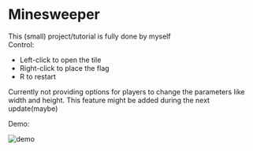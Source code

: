 <h1>Minesweeper</h1>
This (small) project/tutorial is fully done by myself
<br>
Control:
<ul>
  <li>Left-click to open the tile</li>
  <li>Right-click to place the flag</li>
  <li>R to restart</li>
</ul>

Currently not providing options for players to change the parameters like width and height. This feature might be added during the next update(maybe)

Demo:

![demo](https://github.com/IxSxHxY/Tutorial/blob/main/Random/mine%20sweeper/demo/Minesweeper%20demo.gif)
